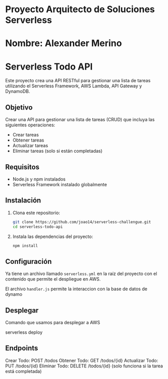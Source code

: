 # Proyecto Arquitecto de Soluciones Serverless
# Nombre: Alexander Merino

# Serverless Todo API

Este proyecto crea una API RESTful para gestionar una lista de tareas utilizando el Serverless Framework, AWS Lambda, API Gateway y DynamoDB.

## Objetivo

Crear una API para gestionar una lista de tareas (CRUD) que incluya las siguientes operaciones:
- Crear tareas
- Obtener tareas
- Actualizar tareas
- Eliminar tareas (solo si están completadas)

## Requisitos

- Node.js y npm instalados
- Serverless Framework instalado globalmente

## Instalación

1. Clona este repositorio:
    ```bash
    git clone https://github.com/joao14/serverless-challengue.git
    cd serverless-todo-api
    ```

2. Instala las dependencias del proyecto:
    ```bash
    npm install
    ```

## Configuración

Ya tiene un archivo llamado `serverless.yml` en la raíz del proyecto con el contenido que permite el despliegue en AWS.

El archivo `handler.js` permite la interaccion con la base de datos de dynamo

## Desplegar

Comando que usamos para desplegar a AWS

serverless deploy


## Endpoints

Crear Todo: POST /todos
Obtener Todo: GET /todos/{id}
Actualizar Todo: PUT /todos/{id}
Eliminar Todo: DELETE /todos/{id} (solo funciona si la tarea está completada)
